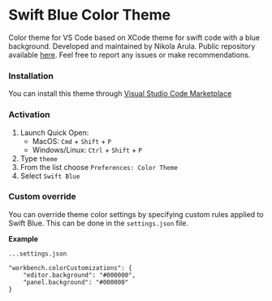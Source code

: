 # Swift Blue Color Theme

Color theme for VS Code based on XCode theme for swift code with a blue background. Developed and maintained by Nikola Arula. Public repository available [here](https://github.com/nikola-arula/swift-blue-color-theme). Feel free to report any issues or make recommendations.

### Installation

You can install this theme through [Visual Studio Code Marketplace](https://marketplace.visualstudio.com/items?itemName=nikola-arula.swift-blue-color-theme)

### Activation

1. Launch Quick Open:
    - MacOS: `Cmd` + `Shift` + `P`
    - Windows/Linux: `Ctrl` + `Shift` + `P`
2. Type `theme`
3. From the list choose `Preferences: Color Theme`
4. Select `Swift Blue`

### Custom override

You can override theme color settings by specifying custom rules applied to Swift Blue. This can be done in the `settings.json` file.

**Example**

```
...settings.json

"workbench.colorCustomizations": {
    "editor.background": "#000000",
    "panel.background": "#000000"
}
```

